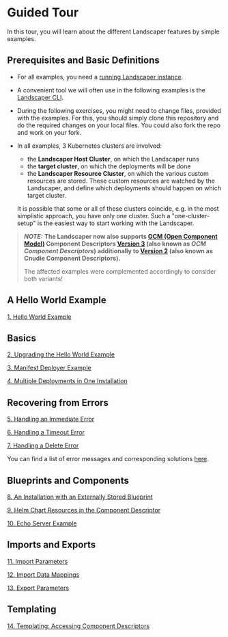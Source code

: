 # Guided Tour

In this tour, you will learn about the different Landscaper features by simple examples. 

## Prerequisites and Basic Definitions

- For all examples, you need a [running Landscaper instance](../gettingstarted/install-landscaper-controller.md).

- A convenient tool we will often use in the following examples is the 
[Landscaper CLI](https://github.com/gardener/landscapercli). 

- During the following exercises, you might need to change files, provided with the examples. For this, you should simply clone this repository and do the required changes on your local files. You could also fork the repo and work on your fork.

- In all examples, 3 Kubernetes clusters are involved:

  - the **Landscaper Host Cluster**, on which the Landscaper runs
  - the **target cluster**, on which the deployments will be done
  - the **Landscaper Resource Cluster**, on which the various custom resources are stored. These custom resources are watched by the Landscaper, and define which deployments should happen on which target cluster.

  It is possible that some or all of these clusters coincide, e.g. in the most simplistic approach, you have only one cluster. Such a "one-cluster-setup" is the easiest way to start working with the Landscaper.

> **_NOTE:_** **The Landscaper now also supports [OCM (Open Component Model)](https://ocm.software/) Component 
> Descriptors [Version 3](https://ocm.software/docs/component-descriptors/version-3/) (also known as _OCM Component 
> Descriptors_) additionally to [Version 2](https://ocm.software/docs/component-descriptors/version-2/) (also known as
> Cnudie Component Descriptors).**
>
> The affected examples were complemented accordingly to consider both variants!

## A Hello World Example

[1. Hello World Example](./hello-world)

## Basics

[2. Upgrading the Hello World Example](./basics/upgrade)

[3. Manifest Deployer Example](./basics/manifest-deployer)

[4. Multiple Deployments in One Installation](./basics/multiple-deployitems)

## Recovering from Errors

[5. Handling an Immediate Error](./error-handling/immediate-error)

[6. Handling a Timeout Error](./error-handling/timeout-error)

[7. Handling a Delete Error](./error-handling/delete-error)

You can find a list of error messages and corresponding solutions [here](./error-handling/problem_analysis.md).

## Blueprints and Components

[8. An Installation with an Externally Stored Blueprint](./blueprints/external-blueprint)

[9. Helm Chart Resources in the Component Descriptor](./blueprints/helm-chart-resource)

[10. Echo Server Example](./blueprints/echo-server)

## Imports and Exports

[11. Import Parameters](./import-export/import-parameters)

[12. Import Data Mappings](./import-export/import-data-mappings)

[13. Export Parameters](./import-export/export-parameters)

## Templating

[14. Templating: Accessing Component Descriptors ](./templating/components)